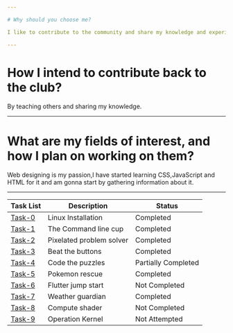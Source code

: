 ```yaml
---

# Why should you choose me?

I like to contribute to the community and share my knowledge and experience with them.I like to learn new things about open source.

---
```


# How I intend to contribute back to the club?

By teaching others and sharing my knowledge.

---

# What are my fields of interest, and how I plan on working on them?

Web designing is my passion,I have started learning CSS,JavaScript and HTML for it and am gonna start by gathering information about it.

---

| Task List | Description | Status |
| --------- | ------------| -------|
| [Task-0](https://github.com/Pranav-coder-yes/amfoss-tasks/tree/main/task-0) | Linux Installation | Completed |
| [Task-1](https://github.com/Pranav-coder-yes/amfoss-tasks/tree/main/task-1) | The Command line cup | Completed |
| [Task-2](https://github.com/Pranav-coder-yes/amfoss-tasks/tree/main/task-2) | Pixelated problem solver | Completed |
| [Task-3](https://github.com/Pranav-coder-yes/amfoss-tasks/tree/main/task-3) | Beat the buttons | Completed |
| [Task-4](https://github.com/Pranav-coder-yes/amfoss-tasks/tree/main/task-4) | Code the puzzles | Partially Completed |
| [Task-5](https://github.com/Pranav-coder-yes/amfoss-tasks/tree/main/task-5) | Pokemon rescue | Completed | 
| [Task-6](https://github.com/Pranav-coder-yes/amfoss-tasks/tree/main/task-6) | Flutter jump start | Not Completed |
| [Task-7](https://github.com/Pranav-coder-yes/amfoss-tasks/tree/main/task-7) | Weather guardian | Completed |
| [Task-8](https://github.com/Pranav-coder-yes/amfoss-tasks/tree/main/task-8) | Compute shader | Not Completed |
| [Task-9](https://github.com/Pranav-coder-yes/amfoss-tasks/tree/main/task-9) | Operation Kernel | Not Attempted |
